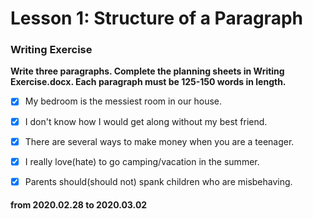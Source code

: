 # Lesson 1: Structure of a Paragraph

### Writing Exercise
**Write three paragraphs. Complete the planning sheets in Writing Exercise.docx. Each paragraph must be 125-150 words in length.**

- [x] My bedroom is the messiest room in our house.
- [x] I don't know how I would get along without my best friend.
- [x] There are several ways to make money when you are a teenager.
- [x] I really love(hate) to go camping/vacation in the summer.
- [x] Parents should(should not) spank children who are misbehaving.



#### from 2020.02.28 to 2020.03.02

